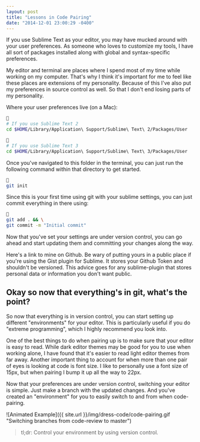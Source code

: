 ```yaml
---
layout: post
title: "Lessons in Code Pairing"
date: "2014-12-01 23:00:29 -0400"
---
```


If you use Sublime Text as your editor, you may have mucked around with your
user preferences. As someone who loves to customize my tools, I have all sort of
packages installed along with global and syntax-specific preferences.

My editor and terminal are places where I spend most of my time while working on
my computer. That's why I think it's important for me to feel like these places
are extensions of my personality. Because of this I've also put my preferences
in source control as well. So that I don't end losing parts of my personality.

Where your user preferences live (on a Mac):

```sh

# If you use Sublime Text 2
cd $HOME/Library/Application\ Support/Sublime\ Text\ 2/Packages/User


# If you use Sublime Text 3
cd $HOME/Library/Application\ Support/Sublime\ Text\ 3/Packages/User
```

Once you've navigated to this folder in the terminal, you can just run the
following command within that directory to get started.

```sh

git init
```

Since this is your first time using git with your sublime settings, you can just
commit everything in there using:

```sh

git add . && \
git commit -m "Initial commit"
```

Now that you've set your settings are under version control, you can go ahead
and start updating them and committing your changes along the way.

Here's a link to mine on Github. Be wary of putting yours in a public place if
you're using the Gist plugin for Sublime. It stores your Github Token and
shouldn't be versioned. This advice goes for any sublime-plugin that stores
personal data or information you don't want public.

## Okay so now that everything's in git, what's the point?

So now that everything is in version control, you can start setting up different
"environments" for your editor. This is particularly useful if you do "extreme
programming", which I highly recommend you look into.

One of the best things to do when pairing up is to make sure that your editor is
easy to read. While dark editor themes may be good for you to use when working
alone, I have found that it's easier to read light editor themes from far away.
Another important thing to account for when more than one pair of eyes is looking
at code is font size. I like to personally use a font size of 15px, but when pairing
I bump it up all the way to 22px.

Now that your preferences are under version control, switching your editor is
simple. Just make a branch with the updated changes. And you've created an
"environment" for you to easily switch to and from when code-pairing.

![Animated Example]({{ site.url }}/img/dress-code/code-pairing.gif "Switching branches from code-review to master")

> tl;dr: Control your environment by using version control.
